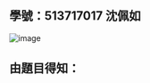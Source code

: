 ## 學號：513717017 沈佩如

![image](https://github.com/user-attachments/assets/9addd7c1-3b24-4fd9-b35d-3b9f253e80fe)

## 由題目得知：
